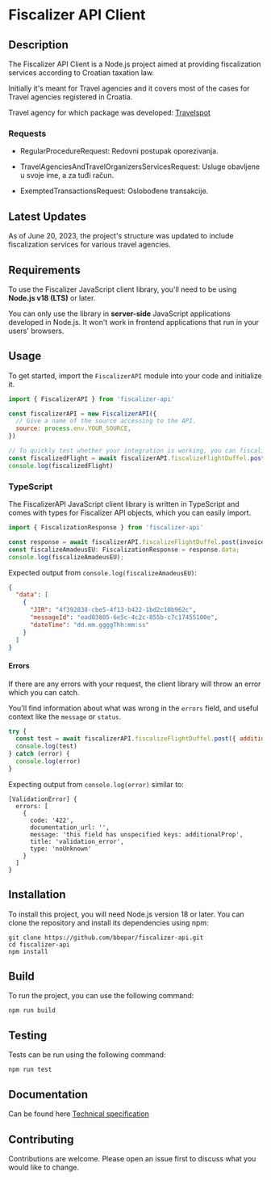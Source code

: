 # Fiscalizer API Client

## Description

The Fiscalizer API Client is a Node.js project aimed at providing fiscalization services according to Croatian taxation law.

Initially it's meant for Travel agencies and it covers most of the cases for Travel agencies registered in Croatia.

Travel agency for which package was developed: [Travelspot](http://app.travelspot.com/)

### Requests

- RegularProcedureRequest: Redovni postupak oporezivanja.

- TravelAgenciesAndTravelOrganizersServicesRequest: Usluge obavljene u svoje ime, a za tuđi račun.

- ExemptedTransactionsRequest: Oslobođene transakcije.

## Latest Updates

As of June 20, 2023, the project's structure was updated to include fiscalization services for various travel agencies.

## Requirements

To use the Fiscalizer JavaScript client library, you'll need to be using **Node.js v18 (LTS)** or later.

You can only use the library in **server-side** JavaScript applications developed in Node.js. It won't work in frontend applications that run in your users' browsers.

## Usage

To get started, import the `FiscalizerAPI` module into your code and initialize it.

```javascript
import { FiscalizerAPI } from 'fiscalizer-api'

const fiscalizerAPI = new FiscalizerAPI({
  // Give a name of the source accessing to the API.
  source: process.env.YOUR_SOURCE,
})

// To quickly test whether your integration is working, you can fiscalize flight invoice for example.
const fiscalizedFlight = await fiscalizerAPI.fiscalizeFlightDuffel.post(fiscalData);
console.log(fiscalizedFlight)
```

### TypeScript

The FiscalizerAPI JavaScript client library is written in TypeScript and comes with types for Fiscalizer API objects, which you can easily import.

```javascript
import { FiscalizationResponse } from 'fiscalizer-api'

const response = await fiscalizerAPI.fiscalizeFlightDuffel.post(invoice_data);
const fiscalizeAmadeusEU: FiscalizationResponse = response.data;
console.log(fiscalizeAmadeusEU);
```

Expected output from `console.log(fiscalizeAmadeusEU)`:

```json
{
  "data": [
    {
      "JIR": "4f392838-cbe5-4f13-b422-1bd2c10b962c",
      "messageId": "ead03805-6e5c-4c2c-855b-c7c17455100e",
      "dateTime": "dd.mm.ggggThh:mm:ss"
    }
  ]
}
```

#### Errors

If there are any errors with your request, the client library will throw an error which you can catch.

You'll find information about what was wrong in the `errors` field, and useful context like the `message` or `status`.

```javascript
try {
  const test = await fiscalizerAPI.fiscalizeFlightDuffel.post({ additionalProp: [] });
  console.log(test)
} catch (error) {
  console.log(error)
}
```

Expecting output from `console.log(error)` similar to:

```
[ValidationError] {
  errors: [
    {
      code: '422',
      documentation_url: '',
      message: 'this field has unspecified keys: additionalProp',
      title: 'validation_error',
      type: 'noUnknown'
    }
  ]
}
```

## Installation

To install this project, you will need Node.js version 18 or later. You can clone the repository and install its dependencies using npm:

```shell
git clone https://github.com/bbopar/fiscalizer-api.git
cd fiscalizer-api
npm install
```

## Build

To run the project, you can use the following command:

```shell
npm run build
```

## Testing

Tests can be run using the following command:

```shell
npm run test
```


## Documentation
Can be found here [Technical specification](https://www.porezna-uprava.hr/HR_Fiskalizacija/Documents/Fiskalizacija%20-%20Tehnicka%20specifikacija%20za%20korisnike_v2.1.pdf)

## Contributing

Contributions are welcome. Please open an issue first to discuss what you would like to change.
